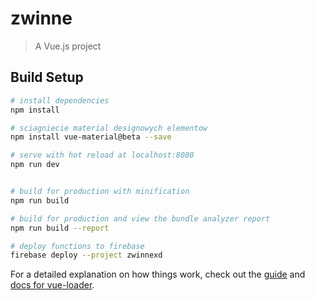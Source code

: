 # zwinne

> A Vue.js project

## Build Setup

``` bash
# install dependencies
npm install

# sciagniecie material designowych elementow
npm install vue-material@beta --save

# serve with hot reload at localhost:8080
npm run dev


# build for production with minification
npm run build

# build for production and view the bundle analyzer report
npm run build --report

# deploy functions to firebase
firebase deploy --project zwinnexd
```

For a detailed explanation on how things work, check out the [guide](http://vuejs-templates.github.io/webpack/) and [docs for vue-loader](http://vuejs.github.io/vue-loader).
